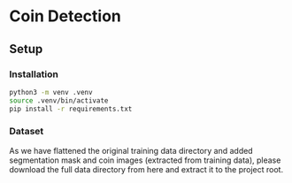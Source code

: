 # Coin Detection

## Setup

### Installation

```bash
python3 -m venv .venv
source .venv/bin/activate
pip install -r requirements.txt
```

### Dataset

As we have flattened the original training data directory and added 
segmentation mask and coin images (extracted from training data), please 
download the full data directory from here and extract it to the project root.